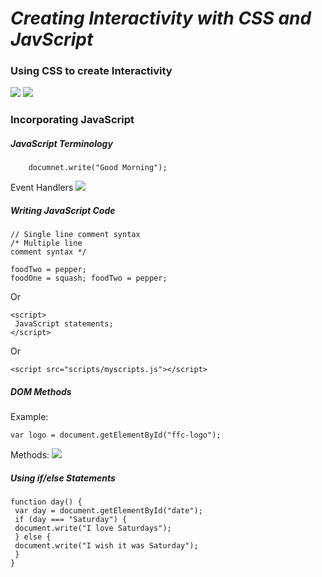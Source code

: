 # _Creating Interactivity with CSS and JavScript_

### Using CSS to create Interactivity
![](https://uphinh.vn/images/2022/03/09/b8cf4c8e070d772a2881ac2e18febee8.png)
![](https://uphinh.vn/images/2022/03/09/4f0b7ec1c11050d3694ba66a85eb8b9f.png)
### Incorporating JavaScript
##### JavaScript Terminology
```
    documnet.write("Good Morning");
```
Event Handlers
![](https://uphinh.vn/images/2022/03/09/4b31a7690d1d15e49720f97d73569615.png)
##### Writing JavaScript Code
```
// Single line comment syntax
/* Multiple line 
comment syntax */

foodTwo = pepper;
foodOne = squash; foodTwo = pepper;

```
Or
```
<script>
 JavaScript statements;
</script>
```
Or
```
<script src="scripts/myscripts.js"></script>
```
##### DOM Methods
Example:
```
var logo = document.getElementById("ffc-logo");
```
Methods:
![](https://uphinh.vn/images/2022/03/09/a520fec7bac4e8803f9ed77fbecb7922.png)

##### Using if/else Statements
```
function day() {
 var day = document.getElementById("date");
 if (day === "Saturday") {
 document.write("I love Saturdays");
 } else {
 document.write("I wish it was Saturday");
 }
}
```